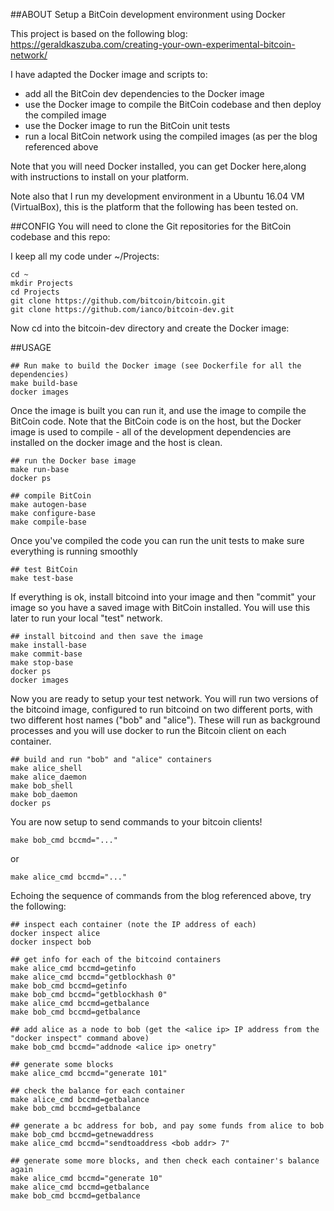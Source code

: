##ABOUT
Setup a BitCoin development environment using Docker

This project is based on the following blog:  https://geraldkaszuba.com/creating-your-own-experimental-bitcoin-network/

I have adapted the Docker image and scripts to:

- add all the BitCoin dev dependencies to the Docker image
- use the Docker image to compile the BitCoin codebase and then deploy the compiled image
- use the Docker image to run the BitCoin unit tests
- run a local BitCoin network using the compiled images (as per the blog referenced above

Note that you will need Docker installed, you can get Docker here,along with instructions to install on your platform.

Note also that I run my development environment in a Ubuntu 16.04 VM (VirtualBox), this is the platform that the following has been tested on.

##CONFIG
You will need to clone the Git repositories for the BitCoin codebase and this repo:

I keep all my code under ~/Projects:
```
cd ~
mkdir Projects
cd Projects
git clone https://github.com/bitcoin/bitcoin.git
git clone https://github.com/ianco/bitcoin-dev.git
```
Now cd into the bitcoin-dev directory and create the Docker image:

##USAGE
```
## Run make to build the Docker image (see Dockerfile for all the dependencies)
make build-base
docker images
```
Once the image is built you can run it, and use the image to compile the BitCoin code.  Note that the BitCoin code is on the host, but the Docker image is used to compile - all of the development dependencies are installed on the docker image and the host is clean.
```
## run the Docker base image
make run-base
docker ps

## compile BitCoin
make autogen-base
make configure-base
make compile-base
```
Once you've compiled the code you can run the unit tests to make sure everything is running smoothly
```
## test BitCoin
make test-base
```
If everything is ok, install bitcoind into your image and then "commit" your image so you have a saved image with BitCoin installed.  You will use this later to run your local "test" network.
```
## install bitcoind and then save the image
make install-base
make commit-base
make stop-base
docker ps
docker images
```
Now you are ready to setup your test network.  You will run two versions of the bitcoind image, configured to run bitcoind on two different ports, with two different host names ("bob" and "alice").  These will run as background processes and you will use docker to run the Bitcoin client on each container.
```
## build and run "bob" and "alice" containers
make alice_shell
make alice_daemon
make bob_shell
make bob_daemon
docker ps
```
You are now setup to send commands to your bitcoin clients!
```
make bob_cmd bccmd="..."
```
or 
```
make alice_cmd bccmd="..."
```
Echoing the sequence of commands from the blog referenced above, try the following:
```
## inspect each container (note the IP address of each)
docker inspect alice
docker inspect bob

## get info for each of the bitcoind containers
make alice_cmd bccmd=getinfo
make alice_cmd bccmd="getblockhash 0"
make bob_cmd bccmd=getinfo
make bob_cmd bccmd="getblockhash 0"
make alice_cmd bccmd=getbalance
make bob_cmd bccmd=getbalance

## add alice as a node to bob (get the <alice ip> IP address from the "docker inspect" command above)
make bob_cmd bccmd="addnode <alice ip> onetry"

## generate some blocks
make alice_cmd bccmd="generate 101"

## check the balance for each container
make alice_cmd bccmd=getbalance
make bob_cmd bccmd=getbalance

## generate a bc address for bob, and pay some funds from alice to bob
make bob_cmd bccmd=getnewaddress
make alice_cmd bccmd="sendtoaddress <bob addr> 7"

## generate some more blocks, and then check each container's balance again
make alice_cmd bccmd="generate 10"
make alice_cmd bccmd=getbalance
make bob_cmd bccmd=getbalance
```







